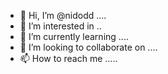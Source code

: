 - 👋 Hi, I’m @nidodd ....
- 👀 I’m interested in ..
- 🌱 I’m currently learning ....
- 💞️ I’m looking to collaborate on ....
- 📫 How to reach me .....

<!---
nidodd/nidodd is a ✨ special ✨ repository because its `README.md` (this file) appears on your GitHub profile.
You can click the Preview link to take a look at your changes.
--->
